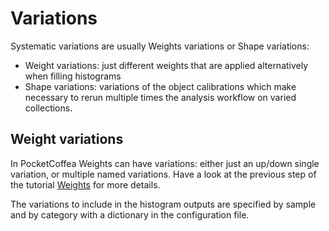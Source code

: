 # Variations

Systematic variations are usually Weights variations or Shape variations: 

- Weight variations: just different weights that are applied alternatively when filling histograms
- Shape variations: variations of the object calibrations which make necessary to rerun multiple times the analysis
  workflow on varied collections. 
  
## Weight variations

In PocketCoffea Weights can have variations: either just an up/down single variation, or multiple named variations. 
Have a look at the previous step of the tutorial [Weights](../4_Weights) for more details. 

The variations to include in the histogram outputs are specified by sample and by category with a dictionary in the
configuration file. 

